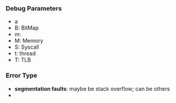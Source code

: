 ### Debug Parameters

- a
- B: BitMap
- m:
- M: Memory
- S: Syscall
- t: thread
- T: TLB



### Error Type

- **segmentation faults**: maybe be stack overflow; can be others
- 

